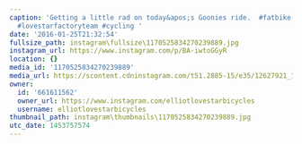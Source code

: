 ```yaml
---
caption: 'Getting a little rad on today&apos;s Goonies ride.  #fatbike #bikewinter
  #lovestarfactoryteam #cycling '
date: '2016-01-25T21:32:54'
fullsize_path: instagram\fullsize\1170525834270239889.jpg
instagram_url: https://www.instagram.com/p/BA-iwtoGGyR
location: {}
media_id: '1170525834270239889'
media_url: https://scontent.cdninstagram.com/t51.2885-15/e35/12627921_1663256353957600_503578063_n.jpg?ig_cache_key=MTE3MDUyNTgzNDI3MDIzOTg4OQ%3D%3D.2
owner:
  id: '661611562'
  owner_url: https://www.instagram.com/elliotlovestarbicycles
  username: elliotlovestarbicycles
thumbnail_path: instagram\thumbnails\1170525834270239889.jpg
utc_date: 1453757574
---
```

